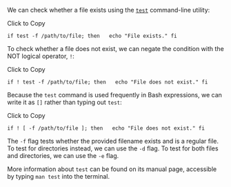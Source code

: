 We can check whether a file exists using the [`test`](https://en.wikipedia.org/wiki/Test_(Unix)) command-line utility:

Click to Copy

`if test -f /path/to/file; then   echo "File exists." fi`

To check whether a file does not exist, we can negate the condition with the NOT logical operator, `!`:

Click to Copy

`if ! test -f /path/to/file; then   echo "File does not exist." fi`

Because the `test` command is used frequently in Bash expressions, we can write it as `[]` rather than typing out `test`:

Click to Copy

`if ! [ -f /path/to/file ]; then   echo "File does not exist." fi`

The `-f` flag tests whether the provided filename exists and is a regular file. To test for directories instead, we can use the `-d` flag. To test for both files and directories, we can use the `-e` flag.

More information about `test` can be found on its manual page, accessible by typing `man test` into the terminal.